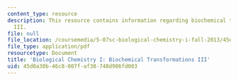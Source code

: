 ```yaml
---
content_type: resource
description: This resource contains information regarding biochemical transformations
  III.
file: null
file_location: /coursemedia/5-07sc-biological-chemistry-i-fall-2013/45d0a30b46c8007faf38748d986fd003_MIT5_07SCF13_Lec11_12.pdf
file_type: application/pdf
resourcetype: Document
title: 'Biological Chemistry I: Biochemical Transformations III'
uid: 45d0a30b-46c8-007f-af38-748d986fd003
---
```

